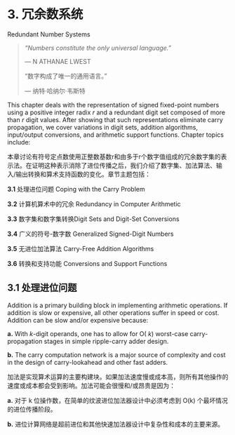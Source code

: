 # 3. 冗余数系统 

Redundant Number Systems



> *“Numbers constitute the only universal language.”* 
>
>   — N ATHANAE LWEST
>
> 
>
> “数字构成了唯一的通用语言。”
>
> — 纳特·哈纳尔·韦斯特



This chapter deals with the representation of signed fixed-point numbers using a positive integer radix  *r*  and a redundant digit set composed of more than  *r*  digit values. After showing that such representations eliminate carry propagation, we cover variations in digit sets, addition algorithms, input/output conversions, and arithmetic support functions. Chapter topics include:

本章讨论有符号定点数使用正整数基数r和由多于r个数字值组成的冗余数字集的表示法。在证明这种表示消除了进位传播之后，我们介绍了数字集、加法算法、输入/输出转换和算术支持函数的变化。章节主题包括：

**3.1** 处理进位问题 Coping with the Carry Problem

**3.2** 计算机算术中的冗余 Redundancy in Computer Arithmetic

**3.3** 数字集和数字集转换Digit Sets and Digit-Set Conversions

**3.4** 广义的符号-数字数 Generalized Signed-Digit Numbers

**3.5** 无进位加法算法 Carry-Free Addition Algorithms

**3.6** 转换和支持功能 Conversions and Support Functions



## 3.1 处理进位问题

Addition is a primary building block in implementing arithmetic operations. If addition is slow or expensive, all other operations suffer in speed or cost. Addition can be slow and/or expensive because:

**a.** With  *k*-digit operands, one has to allow for O( *k*) worst-case carry-propagation stages in simple ripple-carry adder design. 

**b.** The carry computation network is a major source of complexity and cost in the design of carry-lookahead and other fast adders. 

加法是实现算术运算的主要构建块。如果加法速度慢或成本高，则所有其他操作的速度或成本都会受到影响。加法可能会很慢和/或昂贵是因为：

**a.** 对于 k 位操作数，在简单的纹波进位加法器设计中必须考虑到 O(k) 个最坏情况的进位传播阶段。

**b.** 进位计算网络是超前进位和其他快速加法器设计中复杂性和成本的主要来源。

